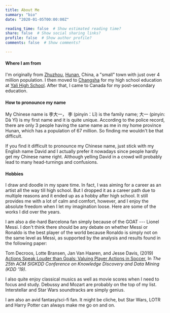 ```yaml
---
title: About Me
summary: "bio"
date: "2020-01-05T00:00:00Z"

reading_time: false  # Show estimated reading time?
share: false  # Show social sharing links?
profile: false  # Show author profile?
comments: false  # Show comments?

---
```


#### Where I am from

I'm originally from <a href="https://en.wikipedia.org/wiki/Zhuzhou" target="_blank">Zhuzhou</a>, <a href="https://en.wikipedia.org/wiki/Hunan" target="_blank">Hunan</a>, China, a "small" town with just over 4 million population. I then moved to <a href="https://en.wikipedia.org/wiki/Changsha" target="_blank">Changsha</a> for my high school education at <a href="https://en.wikipedia.org/wiki/Yali_High_School" target="_blank">Yali High School</a>. After that, I came to Canada for my post-secondary education. 

#### How to pronounce my name

My Chinese name is 李大一， 李 (pinyin：Lǐ) is the family name; 大一 (pinyin: Dà Yī) is my first name and it is quite unique. According to the police record, there are only 3 people having the same name as me in my home province Hunan, which has a population of 67 million. So finding me wouldn't be that difficult.

If you find it difficult to pronounce my Chinese name, just stick with my English name David and I actually prefer it nowadays since people hardly get my Chinese name right. Although yelling David in a crowd will probably lead to many head-turnings and confusions.

#### Hobbies

I draw and doodle in my spare time. In fact, I was aiming for a career as an artist all the way till high school. But I dropped it as a career path due to multiple reasons and it ended up as a hobby after high school. It still provides me with a lot of calm and comfort, however, and I enjoy the absolute freedom when I let my imagination loose. Here are some of the works I did over the years. 

I am also a die-hard Barcelona fan simply because of the GOAT --- Lionel Messi. I don't think there should be any debate on whether Messi or Ronaldo is the best player of the world because Ronaldo is simply not on the same level as Messi, as supported by the analysis and results found in the following paper:

<span style="font_size:90%">Tom Decroos, Lotte Bransen, Jan Van Haaren, and Jesse Davis, (2019) <a href="https://arxiv.org/pdf/1802.07127.pdf" target="_blank">Actions Speak Louder than Goals:
Valuing Player Actions in Soccer</a>, In *The 25th ACM SIGKDD Conference on Knowledge Discovery and Data Mining (KDD ’19)*.</span>

I also quite enjoy classical musics as well as movie scores when I need to focus and study. Debussy and Mozart are probably on the top of my list. Interstellar and Star Wars soundtracks are simply genius.

I am also an avid fantasy/sci-fi fan. It might be cliche, but Star Wars, LOTR and Harry Potter can always make me go on and on.

